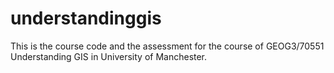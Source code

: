 # understandinggis
This is the course code and the assessment  for the course of GEOG3/70551 Understanding GIS in University of Manchester.
